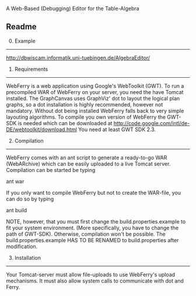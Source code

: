 A Web-Based (Debugging) Editor for the Table-Algebra

Readme
------

0. Example
----------

http://dbwiscam.informatik.uni-tuebingen.de/AlgebraEditor/


1. Requirements
---------------

WebFerry is a web application using Google's WebToolkit (GWT). To run a precompiled WAR
of WebFerry on your server, you need the have Tomcat installed.
The GraphCanvas uses GraphViz' dot to layout the logical plan graphs, so a dot installation
is highly recommended, however not mandatory. Without dot being installed WebFerry falls back
to very simple layouting algorithms.
To compile you own version of WebFerry the GWT-SDK is needed which can be downloaded at
http://code.google.com/intl/de-DE/webtoolkit/download.html
You need at least GWT SDK 2.3.

2. Compilation
--------------

WebFerry comes with an ant script to generate a ready-to-go WAR (WebARchive) which can be easily
uploaded to a live Tomcat server. Compilation can be started be typing

ant war

If you only want to compile WebFerry but not to create the WAR-file, you can do so by typing

ant build

NOTE, however, that you must first change the build.properties.example to fit your system environment.
(More specifically, you have to change the path of GWT-SDK). Otherwise, compilation won't be possible.
The build.properties.example  HAS TO BE RENAMED  to build.properties after modification.

3. Installation
---------------

Your Tomcat-server must allow file-uploads to use WebFerry's upload mechanisms. It must also allow
system calls to communicate with dot and Ferry.

